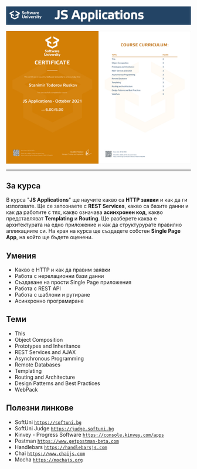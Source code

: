 ![JS-Applications-October-2021](https://github.com/MiroRuskov/SoftUni-JS-Applications-October-2021/blob/main/_README/JSApplications.jpg)

![JS-Applications-October-2021](https://github.com/MiroRuskov/SoftUni-JS-Applications-October-2021/blob/main/_README/Aplications-Certificate.jpg)

---

## За курса

В курса "**JS Applications**" ще научите какво сa **HTTP заявки** и как да ги използвате. Ще се запознаете с **REST Services**, какво са базите данни и как да работите с тях, какво означава **асинхронен код**, какво представляват **Templating** и **Routing**. Ще разберете каква е архитектурата на едно приложение и как да структурурате правилно апликациите си. На края на курса ще създадете собстен **Single Page App**, на който ще бъдете оценени.

## Умения

- Какво е HTTP и как да правим заявки
- Работа с нерелационни бази данни
- Създаване на прости Single Page приложения
- Работа с REST API
- Работа с шаблони и рутиране
- Асинхронно програмиране

## Теми

- This
- Object Composition
- Prototypes and Inheritance
- REST Services and AJAX
- Asynchronous Programming
- Remote Databases
- Templating
- Routing and Architecture
- Design Patterns and Best Practices
- WebPack

## Полезни линкове

- SoftUni 
<a href="https://softuni.bg">`https://softuni.bg`</a>
- SoftUni Judge 
<a href="https://judge.softuni.bg">`https://judge.softuni.bg`</a>
- Kinvey - Progress Software 
<a href="https://console.kinvey.com/apps">`https://console.kinvey.com/apps`</a>
- Postman 
<a href="https://www.getpostman-beta.com">`https://www.getpostman-beta.com`</a>
- Handlebars 
<a href="https://handlebarsjs.com">`https://handlebarsjs.com`</a>
- Chai 
<a href="https://www.chaijs.com">`https://www.chaijs.com`</a>
- Mocha 
<a href="https://mochajs.org">`https://mochajs.org`</a>
